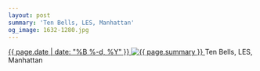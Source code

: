 ```yaml
---
layout: post
summary: 'Ten Bells, LES, Manhattan'
og_image: 1632-1280.jpg
---
```


<p>
 <time>
  <a href="/1632">
   {{ page.date | date: "%B %-d, %Y" }}
  </a>
 </time>
 <a href="/1632">
  <img alt="{{ page.summary }}" sizes="(min-width: 700px) 50vw, calc(100vw - 2rem)" src="{{ site.assets_url }}/1632-640.jpg" srcset="{{ site.assets_url }}/1632-320.jpg 320w, {{ site.assets_url }}/1632-640.jpg 640w, {{ site.assets_url }}/1632-960.jpg 960w, {{ site.assets_url }}/1632-1280.jpg 1280w"/>
 </a>
 <span>
  Ten Bells, LES, Manhattan
 </span>
</p>
